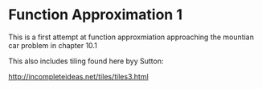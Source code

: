 # Function Approximation 1
This is a first attempt at function approxmiation approaching the mountian car problem in chapter 10.1

This also includes tiling found here byy Sutton:

http://incompleteideas.net/tiles/tiles3.html
